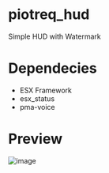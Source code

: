 # piotreq_hud
Simple HUD with Watermark

# Dependecies
- ESX Framework
- esx_status
- pma-voice

# Preview

![image](https://github.com/PiotreeQ/piotreq_hud/assets/47689001/74bbbcc4-5388-4b30-a45d-ce918a80c239)

